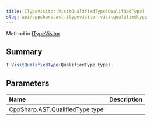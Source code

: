 ```yaml
---
title: ITypeVisitor.VisitQualifiedType(QualifiedType)
slug: api/cppsharp.ast.itypevisitor.visitqualifiedtype
---
```

Method in [ITypeVisitor](/api/cppsharp/ast/itypevisitor)

## Summary



```csharp
T VisitQualifiedType(QualifiedType type);
```

## Parameters

|Name|Description|
|:---|:---|
|[CppSharp.AST.QualifiedType](/api/cppsharp/ast/qualifiedtype) type||

